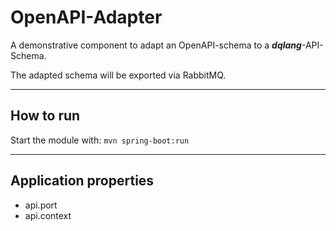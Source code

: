 # OpenAPI-Adapter

A demonstrative component to adapt an OpenAPI-schema to a _**dqlang**_-API-Schema.

The adapted schema will be exported via RabbitMQ.

---
## How to run

Start the module with: `mvn spring-boot:run`

---
## Application properties

- api.port
- api.context